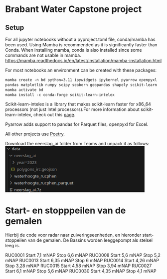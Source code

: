# Brabant Water Capstone project

## Setup
For all jupyter notebooks without a pyproject.toml file, conda/mamba has been used. Using Mamba is recommended as it is significantly faster than Conda. When installing mamba, conda is also installed since some commands are not usable in mamba. https://mamba.readthedocs.io/en/latest/installation/mamba-installation.html

For most notebooks an environment can be created with these packages:
```
mamba create -n bd python=3.11 ipywidgets ipykernel pyarrow openpyxl pandas matplotlib numpy scipy seaborn geopandas shapely scikit-learn
mamba activate bd
mamba install -c conda-forge scikit-learn-intelex
```

Scikit-learn-intelex is a library that makes scikit-learn faster for x86_64 processors (not just Intel processors).For more information about scikit-learn-intelex, check out this [page](https://intel.github.io/scikit-learn-intelex/latest/quick-start.html).

Pyarrow adds support to pandas for Parquet files, openpyxl for Excel.

All other projects use [Poetry](https://python-poetry.org/).

Download the neerslag_ai folder from Teams and unpack it as follows:
![Alt text](image.png)

# Start- en stopppeilen van de gemalen
Hierbij de code voor radar naar zuiveringseenheden, en hieronder start- stoppeilen van de gemalen. De Bassins worden leeggepompt als stelsel leeg is.

RUC0001             Start      7,1 mNAP           Stop      6,6 mNAP
RUC0008             Start      5,6 mNAP           Stop      5,2 mNAP
RUC0013             Start      6,35 mNAP         Stop      6 mNAP
RUC0014             Start      4,26 mNAP         Stop       3,28 mNAP
RUC0015             Start      4,58 mNAP         Stop      3,94 mNAP
RUC0027             Start      6,1 mNAP           Stop       5,6 mNAP
RUC0030             Start      4,35 mNAP         Stop      4,1 mNAP
